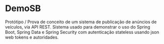 # DemoSB
Protótipo / Prova de conceito de um sistema de publicação de anúncios de veículos, via API REST. Sistema usado para demonstrar o uso do Spring Boot, Spring Data e Spring Security com autenticação stateless usando json web tokens e autoridades.
